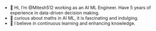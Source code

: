 - 👋 Hi, I’m @Mitesh512 working as an AI ML Engineer. Have 5 years of experience in data-driven decision making.
- 👀 curious about maths in AI ML, it is fascinating and indulging.
- 🌱 I believe in continuous learning and enhancing knowledge.

<!---
Mitesh512/Mitesh512 is a ✨ special ✨ repository because its `README.md` (this file) appears on your GitHub profile.
You can click the Preview link to take a look at your changes.
--->
